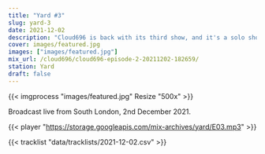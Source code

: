```yaml
---
title: "Yard #3"
slug: yard-3
date: 2021-12-02
description: "Cloud696 is back with its third show, and it's a solo show this week!"
cover: images/featured.jpg
images: ["images/featured.jpg"]
mix_url: /cloud696/cloud696-episode-2-20211202-182659/
station: Yard
draft: false
---
```


{{< imgprocess "images/featured.jpg" Resize "500x" >}}

Broadcast live from South London, 2nd December 2021.

{{< player "https://storage.googleapis.com/mix-archives/yard/E03.mp3" >}}

{{< tracklist "data/tracklists/2021-12-02.csv" >}}

